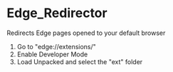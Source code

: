 # Edge_Redirector
 Redirects Edge pages opened to your default browser
1. Go to "edge://extensions/"
2. Enable Developer Mode
3. Load Unpacked and select the "ext" folder
